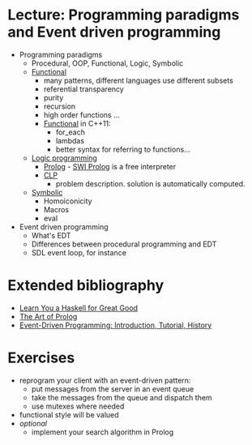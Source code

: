 # Lecture: Programming paradigms and Event driven programming

- Programming paradigms
    - Procedural, OOP, Functional, Logic, Symbolic
    - [Functional](http://www.haskell.org/haskellwiki/Functional_programming)
        - many patterns, different languages use different subsets
        - referential transparency
        - purity
        - recursion
        - high order functions ...
        - [Functional](http://msdn.microsoft.com/en-us/magazine/jj553512.aspx) in C++11:
            - for_each
            - lambdas
            - better syntax for referring to functions...
    - [Logic programming](http://en.wikipedia.org/wiki/Logic_programming)
        - [Prolog](http://en.wikipedia.org/wiki/Prolog) - [SWI Prolog](http://www.swi-prolog.org/) is a free interpreter
        - [CLP](http://en.wikipedia.org/wiki/Constraint_logic_programming)
            - problem description. solution is automatically computed.
    - [Symbolic](http://en.wikipedia.org/wiki/Symbolic_programming)
        - Homoiconicity
        - Macros
        - eval
- Event driven programming
    - What's EDT
    - Differences between procedural programming and EDT
    - SDL event loop, for instance

# Extended bibliography

- [Learn You a Haskell for Great Good](http://www.nostarch.com/lyah.htm)
- [The Art of Prolog](http://mitpress.mit.edu/books/art-prolog)
- [Event-Driven Programming: Introduction, Tutorial, History](http://eventdrivenpgm.sourceforge.net/)

# Exercises

- reprogram your client with an event-driven pattern:
    - put messages from the server in an event queue
    - take the messages from the queue and dispatch them
    - use mutexes where needed
- functional style will be valued
- *optional*
    - implement your search algorithm in Prolog

